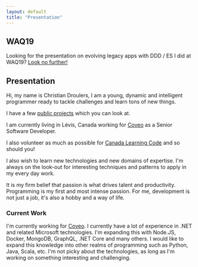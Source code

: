```yaml
---
layout: default
title: "Presentation"
---
```


## WAQ19

Looking for the presentation on evolving legacy apps with DDD / ES I did at WAQ19?
<a href="/projects/ddd-event-sourcing-presentation/">Look no further!</a>

## Presentation

Hi, my name is Christian Droulers, I am a young, dynamic and intelligent programmer ready to tackle challenges and learn tons of new things.

I have a few <a href="/projects/">public projects</a> which you can look at.

I am currently living in Lévis, Canada working for <a href="https://coveo.com/">Coveo</a>
as a Senior Software Developer.

I also volunteer as much as possible for
<a href="https://www.canadalearningcode.ca/">Canada Learning Code</a> and so should you!

I also wish to learn new technologies and new domains of expertise. I'm always on the look-out for interesting techniques and patterns to apply in my every day work.

It is my firm belief that passion is what drives talent and productivity. Programming is my first and most intense passion. For me, development is not just a job, it's also a hobby and a way of life.

### Current Work

I'm currently working for <a href="https://coveo.com/">Coveo</a>.
I currently have a lot of experience in .NET and related Microsoft technologies.
I'm expanding this with Node.JS, Docker, MongoDB, GraphQL, .NET Core and many others.
I would like to expand this knowledge into other realms of programming such as Python, Java, Scala, etc.
I'm not picky about the technologies, as long as I'm working on something interesting and challenging.
